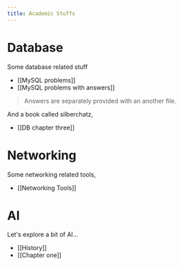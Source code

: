 ```yaml
---
title: Academic Stuffs
---
```


# Database

Some database related stuff
- [[MySQL problems]]
- [[MySQL problems with answers]]

> Answers are separately provided with an another file.

And a book called silberchatz,
- [[DB chapter three]]

# Networking
Some networking related tools,
-  [[Networking Tools]] 

# AI
Let's explore a bit of AI...
- [[History]]
- [[Chapter one]]